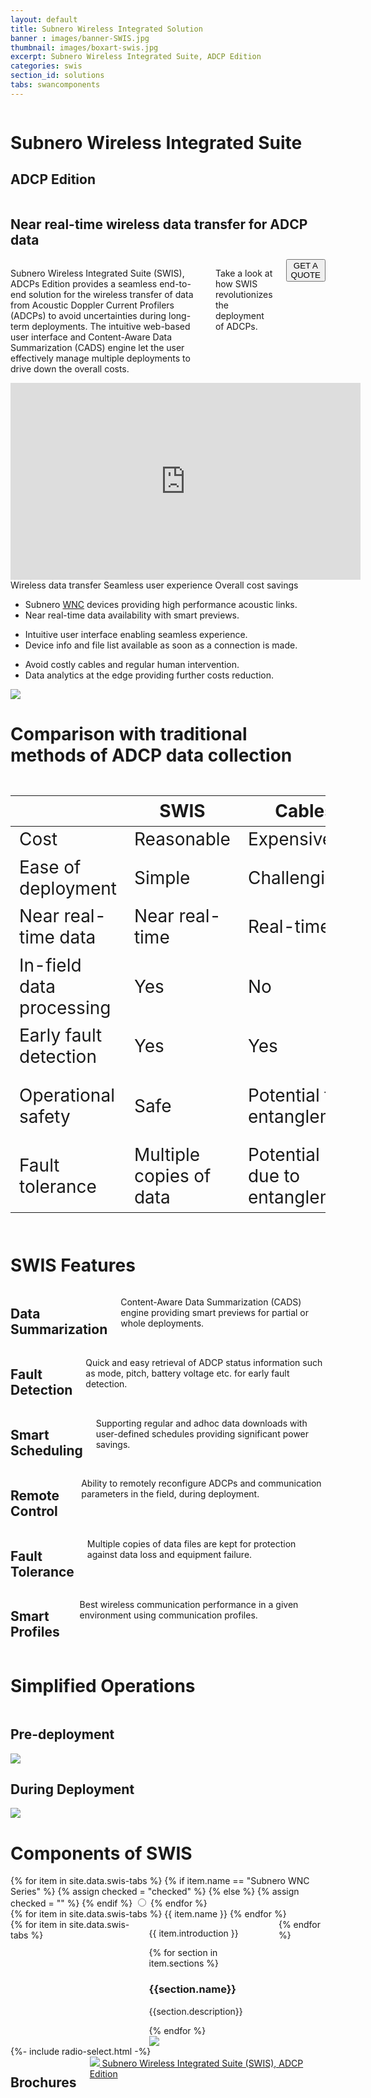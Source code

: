 ```yaml
---
layout: default
title: Subnero Wireless Integrated Solution
banner : images/banner-SWIS.jpg
thumbnail: images/boxart-swis.jpg
excerpt: Subnero Wireless Integrated Suite, ADCP Edition
categories: swis
section_id: solutions
tabs: swancomponents
---
```

<div class='full tall swan' style='background-image: url({{site.baseurl}}/{{page.banner}});'>
  <div class='swan-overlay'></div>
  <div class='large-12 columns'>
    <div class='banner-heading'>
      <h1 class='banner-text'>
        <span class='orange'>S</span>ubnero <span class='orange'>W</span>ireless <span class='orange'>I</span>ntegrated <span class='orange'>S</span>uite
      </h1>
      <h2 class='banner-sub-heading'>ADCP Edition</h2>
    </div>
  </div>
</div>
<div class='four spacing'></div>
<div class='row row-width row-padding-bottom'>
  <div class='large-12 columns swan-flex-col row-padding-bottom'>
    <h2 class='centered-text'>Near real-time wireless data transfer for ADCP data</h2>
  </div>
  <div class='large-4 columns swan-flex-col'>
    <p>Subnero Wireless Integrated Suite (<span class='swan-highlight'>SWIS</span>), ADCPs Edition provides a seamless end-to-end solution for the wireless transfer of data from Acoustic Doppler Current Profilers (ADCPs) to avoid uncertainties during long-term deployments. The intuitive web-based user interface and Content-Aware Data Summarization (CADS) engine let the user effectively manage multiple deployments to drive down the overall costs.</p>
    <p>Take a look at how <span class='swan-highlight'>SWIS</span> revolutionizes the deployment of ADCPs.</p>
    <div>
      <a href="mailto:sales@subnero.com" class='centered-text hOXnHC'><button class="button-outline">GET A QUOTE</button></a>
    </div>
  </div>
  <div class='large-8 columns'>
    <div class="flex-video swan-video">
      <iframe width="560" height="315" src="https://www.youtube.com/embed/a6HHxP9pEzM" title="YouTube video player" frameborder="0" allow="accelerometer; autoplay; clipboard-write; encrypted-media; gyroscope; picture-in-picture" allowfullscreen></iframe>
    </div>
  </div>
</div>
<div class='bg-grey'>
  <div class='accordion-row'>
    <div class='large-1 columns'></div>
    <div class='large-5 columns'>
      <div class='accordion-container'>
        <div class='accordion-tab'>
          <label class="accordion-label hover-active" id='accordion-label-1' for="rad1">Wireless data transfer</label>
          <label class="accordion-label" for="rad2" id='accordion-label-2' >Seamless user experience</label>
          <label class="accordion-label" for="rad3" id='accordion-label-3' >Overall cost savings</label>
          <div class="accordion-content">
            <div class='content-1'>
              <ul>
                <li>Subnero <a target="_blank" href='{{site.baseurl}}/products/modem'>WNC</a> devices providing high performance acoustic links.</li>
                <li>Near real-time data availability with smart previews.</li>
              </ul>
            </div>
            <div class='content-2'>
              <ul>
                <li>Intuitive user interface enabling seamless experience.</li>
                <li>Device info and file list available as soon as a connection is made.</li>
              </ul>
            </div>
            <div class='content-3'>
              <ul>
                <li>Avoid costly cables and regular human intervention.</li>
                <li>Data analytics at the edge providing further costs reduction.</li>
              </ul>
            </div>
          </div>
        </div>
      </div>
    </div>
    <div class='large-6 columns container accordion-img'>
      <img src='{{site.baseurl}}/images/adcp-deploy.jpg'>
    </div>
  </div>
</div>
<!-- Comparison -->
<div class='bg-white'>
  <div class='row row-padding-bottom'>
    <h1 class='section-heading'>Comparison with traditional methods of ADCP data collection</h1>
  </div>
  <div class='row'>
    <div class='medium-12 columns align-center-middle'>
      <table class='table hover' align="center" style="font-size: 2em;">
        <thead>
          <tr>
            <th></th>
            <th>SWIS</th>
            <th>Cables</th>
            <th>Divers</th>
          </tr>
        </thead>
        <tr>
          <td>Cost</td>
          <td><i class='far fa-lg fa-check-circle green'></i> Reasonable</td>
          <td><i class='far fa-lg fa-times-circle red'></i> Expensive</td>
          <td><i class='far fa-lg fa-times-circle red'></i> Expensive</td>
        </tr>
        <tr>
          <td>Ease of deployment</td>
          <td><i class='far fa-lg fa-check-circle green'></i> Simple</td>
          <td><i class='far fa-lg fa-times-circle red'></i> Challenging</td>
          <td><i class='far fa-lg fa-times-circle red'></i> Challenging</td>
        </tr>
        <tr>
          <td>Near real-time data</td>
          <td><i class='far fa-lg fa-check-circle green'></i> Near real-time</td>
          <td><i class='far fa-lg fa-check-circle green'></i> Real-time</td>
          <td><i class='far fa-lg fa-times-circle red'></i> No</td>
        </tr>
        <tr>
          <td>In-field data processing</td>
          <td><i class='far fa-lg fa-check-circle green'></i> Yes</td>
          <td><i class='far fa-lg fa-times-circle red'></i> No</td>
          <td><i class='far fa-lg fa-times-circle red'></i> No</td>
        </tr>
        <tr>
          <td>Early fault detection</td>
          <td><i class='far fa-lg fa-check-circle green'></i> Yes</td>
          <td><i class='far fa-lg fa-check-circle green'></i> Yes</td>
          <td><i class='far fa-lg fa-times-circle red'></i> No</td>
        </tr>
        <tr>
          <td>Operational safety</td>
          <td><i class='far fa-lg fa-check-circle green'></i> Safe</td>
          <td><i class='far fa-lg fa-times-circle red'></i> Potential for entanglement</td>
          <td><i class='far fa-lg fa-times-circle red'></i> Diver safety concerns</td>
        </tr>
        <tr>
          <td>Fault tolerance</td>
          <td><i class='far fa-lg fa-check-circle green'></i> Multiple copies of data</td>
          <td><i class='far fa-lg fa-times-circle red'></i> Potential loss due to entanglement</td>
          <td><i class='far fa-lg fa-times-circle red'></i> Potential loss due to theft</td>
        </tr>
      </table>
    </div>
  </div>
  <div class='two spacing'></div>
</div>
<!-- SWIS Features -->
<div class='bg-grey'>
  <div class='row row-padding-bottom'>
    <h1 class='section-heading'>SWIS Features</h1>
  </div>
  <div class='container row row-width row-padding-bottom'>
    <div class='large-4 columns swan-flex-col row-width row-padding-bottom'>
      <div class='section-sub-heading'>
        <i class='fa fa-lg fa-eye'></i>
        <h2>Data Summarization</h2>
      </div>
      <p class='auto-margin'>Content-Aware Data Summarization (CADS) engine providing smart previews for partial or whole deployments.</p>
    </div>
    <div class='large-4 columns swan-flex-col row-width row-padding-bottom'>
      <div class='section-sub-heading'>
        <i class='fa fa-lg fa-search-location'></i>
        <h2>Fault Detection</h2>
      </div>
      <p class='auto-margin'>Quick and easy retrieval of ADCP status information such as mode, pitch, battery voltage etc. for early fault detection.</p>
    </div>
    <div class='large-4 columns swan-flex-col row-width row-padding-bottom'>
      <div class='section-sub-heading'>
        <i class="fa fa-lg fa-calendar"></i>
        <h2>Smart Scheduling</h2>
      </div>
      <p class='auto-margin'>Supporting regular and adhoc data downloads with user-defined schedules providing significant power savings.</p>
    </div>
    <div class='large-4 columns swan-flex-col row-width row-padding-bottom'>
      <div class='section-sub-heading'>
        <i class='fa fa-lg fa-gamepad'></i>
        <h2>Remote Control</h2>
      </div>
      <p class='auto-margin'>Ability to remotely reconfigure ADCPs and communication parameters in the field, during deployment.</p>
    </div>
    <div class='large-4 columns swan-flex-col row-width row-padding-bottom'>
      <div class='section-sub-heading'>
        <i class='fa fa-lg fa-exclamation-triangle'></i>
        <h2>Fault Tolerance</h2>
      </div>
      <p class='auto-margin'>Multiple copies of data files are kept for protection against data loss and equipment failure.</p>
    </div>
    <div class='large-4 columns swan-flex-col row-width row-padding-bottom'>
      <div class='section-sub-heading'>
        <i class='fa fa-lg fa-wifi'></i>
        <h2>Smart Profiles</h2>
      </div>
      <p class='auto-margin'>Best wireless communication performance in a given environment using communication profiles.</p>
    </div>
  </div>
  <div class='row-padding-bottom'></div>
</div>
<!-- Simple Deployment  -->
<div style='background-image: url({{site.baseurl}}/images/swis-second-banner.jpg);'>
  <div class='swan-position'>
    <div class="swan-overlay"></div>
    <div class='row accordion-row swan-position'>
      <h1 class='section-heading bg-white heading-padding'>Simplified Operations</h1>
    </div>
    <div class='row row-width row-padding-bottom'>
      <div class='large-6 columns'>
        <div class='swan-flex-col bg-white card-content'>
          <h2>Pre-deployment</h2>
          <img src='{{site.baseurl}}/images/swis-deploy-01.png'>
        </div>
      </div>
      <div class='large-6 columns'>
        <div class='swan-flex-col bg-white card-content'>
          <h2>During Deployment</h2>
          <img src='{{site.baseurl}}/images/swis-deploy-02.png'>
        </div>
      </div>
    </div>
  </div>
</div>
<!-- Components of SWIS -->
<div class='bg-grey'>
  <div class='row'>
    <h1 class='section-heading'>Components of SWIS</h1>
  </div>
  {% for item in site.data.swis-tabs %}
  {% if item.name ==  "Subnero WNC Series" %}
  {% assign checked = "checked" %}
  {% else %}
  {% assign checked = "" %}
  {% endif %}
  <input id="{{ item.input_id }}" name='tab-control' type='radio' class='radio' {{checked}}>
  {% endfor %}
  <div class='row row-width type-container bg-grey'>
    {% for item in site.data.swis-tabs %}
    <label class='type-item' id="{{ item.id }}" for="{{ item.input_id }}">{{ item.name }}</label>
    {% endfor %}
  </div>
  <div class="tab-panels">
    <div class='row features-row'>
      <div class='large-12 columns'>
        {% for item in site.data.swis-tabs %}
        <div id='{{item.panel_id}}' class='tab-panel'>
          <div class='bg-grey'>
            <div class='row row-width section-margin'>
              <div class='large-6 columns'>
                <div class='swan-flex-col'>
                  <p> {{ item.introduction }}</p>
                  {% for section in item.sections %}
                  <div class='section-sub-heading'>
                    <i class='fa fa-lg fa-{{ section.icon }}'></i>
                    <h3>{{section.name}}</h3>
                  </div>
                  <p>{{section.description}}</p>
                  {% endfor %}
                </div>
              </div>
              <div class='large-5 columns'>
                <img src="{{site.baseurl}}/{{item.thumbnail}}">
              </div>
            </div>
          </div>
        </div>
        {% endfor %}
      </div>
    </div>
  </div>
</div>
<!-- Brochures -->
{%- include radio-select.html -%}
<div class='bg-white'>
  <div class='row row-padding-bottom'>
  </div>
  <div class='row row-width row-padding-bottom'>
    <div class='large-12 columns swan-flex-col'>
      <h2>Brochures</h2>
      <div class="brochure-container">
        <a href="{{site.baseurl}}/brochures/SWAN-Brochure.pdf" target="_blank" class='brochure-margin'>
          <img class="brochure-thumb" src="{{site.baseurl}}/brochures/swis-adcp-thumbnail.jpg">
        </a>
        <a href="{{site.baseurl}}/brochures/SWIS-ADCP-Edition.pdf" target="_blank">Subnero Wireless Integrated Suite (SWIS), ADCP Edition</a>
      </div>
    </div>
  </div>
</div>